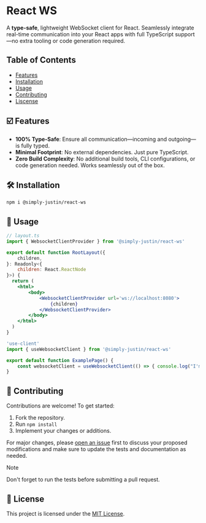 # React WS

A **type-safe**, lightweight WebSocket client for React. Seamlessly integrate real-time communication into your React apps with full TypeScript support—no extra tooling or code generation required.

## Table of Contents
- [Features](#️-features)
- [Installation](#️-installation)
- [Usage](#-usage)
- [Contributing](#-contributing)
- [Liscense](#-license)

## ☑️ Features
- **100% Type-Safe**: Ensure all communication—incoming and outgoing—is fully typed.
- **Minimal Footprint**: No external dependencies. Just pure TypeScript.
- **Zero Build Complexity**: No additional build tools, CLI configurations, or code generation needed. Works seamlessly out of the box.

## 🛠️ Installation

```bash
npm i @simply-justin/react-ws
```

## 🚀 Usage

```jsx
// layout.ts
import { WebsocketClientProvider } from '@simply-justin/react-ws'

export default function RootLayout({
    children,
}: Readonly<{
    children: React.ReactNode
}>) {
  return (
    <html>
        <body>
            <WebsocketClientProvider url='ws://localhost:8080'>
                {children}
            </WebsocketClientProvider>
        </body>
    </html>
  )
}
```

```jsx
'use-client'
import { useWebsocketClient } from '@simply-justin/react-ws'

export default function ExamplePage() {
    const websocketClient = useWebsocketClient(() => { console.log("I'm getting called on every incomming message.") })
}
```

## 🤝 Contributing

Contributions are welcome! To get started:

1. Fork the repository.
2. Run `npm install`
3. Implement your changes or additions.

For major changes, please [open an issue](https://github.com/simply-justin/react-ws/issues) first to discuss your proposed modifications and make sure to update the tests and documentation as needed.

> [!NOTE]
> Don't forget to run the tests before submitting a pull request.

## 📝 License

This project is licensed under the [MIT License](LICENSE).
